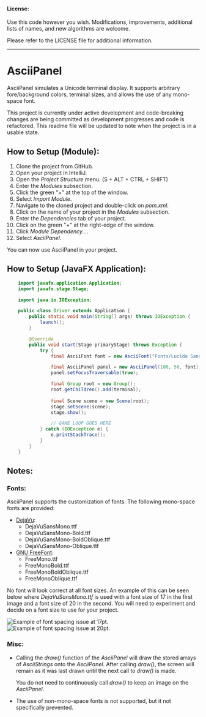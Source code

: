 #### License: 

Use this code however you wish. Modifications, improvements, additional lists of names, and new algorithms are welcome.

Please refer to the LICENSE file for additional information.

---

# AsciiPanel


AsciiPanel simulates a Unicode terminal display. It supports arbitrary fore/background colors,  terminal sizes, and allows
the use of any mono-space font.

This project is currently under active development and code-breaking changes are being committed as development progresses
and code is refactored. This readme file will be updated to note when the project is in a usable state.

## How to Setup (Module):

1. Clone the project from GitHub.
2. Open your project in IntelliJ.
3. Open the *Project Structure* menu. (S + ALT + CTRL + SHIFT)
4. Enter the *Modules* subsection.
5. Click the green "+" at the top of the window.
6. Select *Import Module*.
7. Navigate to the cloned project and double-click on *pom.xml*.
8. Click on the name of your project in the *Modules* subsection.
9. Enter the *Dependencies* tab of your project.
10. Click on the green "+" at the right-edge of the window.
11. Click *Module Dependency...*.
12. Select *AsciiPanel*.

You can now use AsciiPanel in your project.

## How to Setup (JavaFX Application):

```java
    import javafx.application.Application;
    import javafx.stage.Stage;

    import java.io.IOException;

    public class Driver extends Application {
        public static void main(String[] args) throws IOException {
            launch();
        }

        @Override
        public void start(Stage primaryStage) throws Exception {
            try {
                final AsciiFont font = new AsciiFont("Fonts/Lucida Sans Unicode/lsansuni.ttf", 16);

                final AsciiPanel panel = new AsciiPanel(100, 50, font);
                panel.setFocusTraversable(true);

                final Group root = new Group();
                root.getChildren().add(terminal);
                
                final Scene scene = new Scene(root);
                stage.setScene(scene);
                stage.show();

                // GAME LOOP GOES HERE
            } catch (IOException e) {
                e.printStackTrace();
            }
        }
    }
```

## Notes:

### Fonts:
AsciiPanel supports the customization of fonts. The following mono-space fonts are provided:

* [DejaVu](http://dejavu-fonts.org/wiki/Main_Page):
    * DejaVuSansMono.ttf
    * DejaVuSansMono-Bold.ttf
    * DejaVuSansMono-BoldOblique.ttf
    * DejaVuSansMono-Oblique.ttf
* [GNU FreeFont](https://www.gnu.org/software/freefont/):
    * FreeMono.ttf
    * FreeMonoBold.ttf
    * FreeMonoBoldOblique.ttf
    * FreeMonoOblique.ttf
    
No font will look correct at all font sizes. An example of this can be seen below where *DejaVuSansMono.ttf* is used with
a font size of 17 in the first image and a font size of 20 in the second. You will need to experiment and decide on a font
size to use for your project.

![Example of font spacing issue at 17pt.](https://github.com/Valkryst/AsciiPanel/blob/master/images/Font-Size%20Spacing%20(17pt).png)
![Example of font spacing issue at 20pt.](https://github.com/Valkryst/AsciiPanel/blob/master/images/Font-Size%20Spacing%20(20pt).png)
    
### Misc:

* Calling the *draw()* function of the *AsciiPanel* will draw the stored arrays of *AsciiStrings* onto the *AsciiPanel*.
   After calling *draw()*, the screen will remain as it was last drawn until the next call to *draw()* is made.
   
   You do not need to continuously call *draw()* to keep an image on the *AsciiPanel*.
   
* The use of non-mono-space fonts is not supported, but it not specifically prevented.